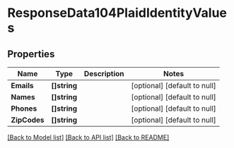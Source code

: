 # ResponseData104PlaidIdentityValues

## Properties
Name | Type | Description | Notes
------------ | ------------- | ------------- | -------------
**Emails** | **[]string** |  | [optional] [default to null]
**Names** | **[]string** |  | [optional] [default to null]
**Phones** | **[]string** |  | [optional] [default to null]
**ZipCodes** | **[]string** |  | [optional] [default to null]

[[Back to Model list]](../README.md#documentation-for-models) [[Back to API list]](../README.md#documentation-for-api-endpoints) [[Back to README]](../README.md)

